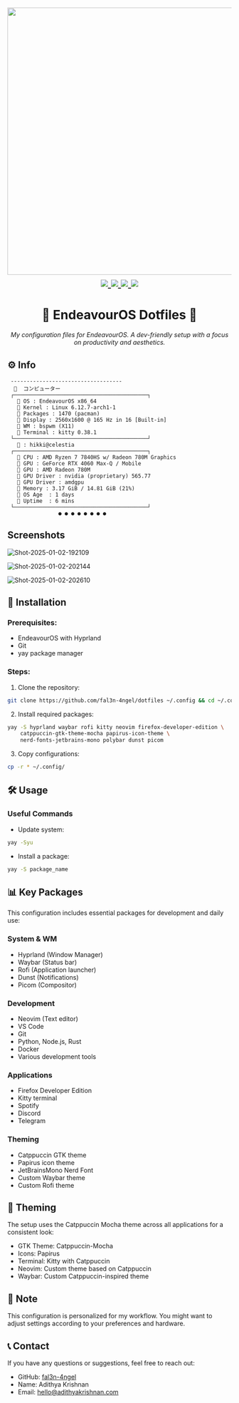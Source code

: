 <h1 align="center">
<a href='#'><img src="https://raw.githubusercontent.com/catppuccin/catppuccin/main/assets/palette/macchiato.png" width="600px"/></a>
  <br>
  <div>
    <a href="https://github.com/fal3n-4ngel/dotfiles/issues">
        <img src="https://img.shields.io/github/issues/fal3n-4ngel/dotfiles?color=fab387&labelColor=303446&style=for-the-badge">
    </a>
    <a href="https://github.com/fal3n-4ngel/dotfiles/stargazers">
        <img src="https://img.shields.io/github/stars/fal3n-4ngel/dotfiles?color=ca9ee6&labelColor=303446&style=for-the-badge">
    </a>
    <a href="https://github.com/fal3n-4ngel/dotfiles">
        <img src="https://img.shields.io/github/repo-size/fal3n-4ngel/dotfiles?color=ea999c&labelColor=303446&style=for-the-badge">
    </a>
    <a href="https://github.com/fal3n-4ngel/dotfiles/LICENSE">
        <img src="https://img.shields.io/static/v1.svg?style=for-the-badge&label=License&message=MIT&logoColor=ca9ee6&colorA=313244&colorB=cba6f7"/>
    </a>
    <br>
    </div>
</h1>

<h1 align="center">🐧 EndeavourOS Dotfiles 🐧</h1>

<div align="center">

*My configuration files for EndeavourOS. A dev-friendly setup with a focus on productivity and aesthetics.*

</div>

## ⚙️ Info
```mint
 -----------------------------------
    コンピューター
 ┌──────────────────────────────────────────┐
    OS : EndeavourOS x86_64
    Kernel : Linux 6.12.7-arch1-1
    Packages : 1470 (pacman)
    Display : 2560x1600 @ 165 Hz in 16 [Built-in]
    WM : bspwm (X11)
    Terminal : kitty 0.38.1
 └──────────────────────────────────────────┘
    : hikki@celestia
 ┌──────────────────────────────────────────┐
    CPU : AMD Ryzen 7 7840HS w/ Radeon 780M Graphics
    GPU : GeForce RTX 4060 Max-Q / Mobile
    GPU : AMD Radeon 780M
    GPU Driver : nvidia (proprietary) 565.77
    GPU Driver : amdgpu
   ﬙ Memory : 3.17 GiB / 14.81 GiB (21%)
   󱦟 OS Age  : 1 days
   󱫐 Uptime  : 6 mins
 └──────────────────────────────────────────┘
                ● ● ● ● ● ● ● ●
```

## Screenshots

![Shot-2025-01-02-192109](https://github.com/user-attachments/assets/ea4427a1-0f81-42ec-a376-c2a61e61d669)

![Shot-2025-01-02-202144](https://github.com/user-attachments/assets/d731a706-66ba-408a-9f46-0f69e6f69281)

![Shot-2025-01-02-202610](https://github.com/user-attachments/assets/9eddf6f5-c91a-4bc7-afa3-e7763d739d1d)





## 🚀 Installation

### Prerequisites:

- EndeavourOS with Hyprland
- Git
- yay package manager

### Steps:

1. Clone the repository:
```bash
git clone https://github.com/fal3n-4ngel/dotfiles ~/.config && cd ~/.config
```

2. Install required packages:
```bash
yay -S hyprland waybar rofi kitty neovim firefox-developer-edition \
    catppuccin-gtk-theme-mocha papirus-icon-theme \
    nerd-fonts-jetbrains-mono polybar dunst picom
```

3. Copy configurations:
```bash
cp -r * ~/.config/
```

## 🛠️ Usage

### Useful Commands

- Update system:
```bash
yay -Syu
```

- Install a package:
```bash
yay -S package_name
```

## 📊 Key Packages

This configuration includes essential packages for development and daily use:

### System & WM
- Hyprland (Window Manager)
- Waybar (Status bar)
- Rofi (Application launcher)
- Dunst (Notifications)
- Picom (Compositor)

### Development
- Neovim (Text editor)
- VS Code
- Git
- Python, Node.js, Rust
- Docker
- Various development tools

### Applications
- Firefox Developer Edition
- Kitty terminal
- Spotify
- Discord
- Telegram

### Theming
- Catppuccin GTK theme
- Papirus icon theme
- JetBrainsMono Nerd Font
- Custom Waybar theme
- Custom Rofi theme

## 🎨 Theming

The setup uses the Catppuccin Mocha theme across all applications for a consistent look:
- GTK Theme: Catppuccin-Mocha
- Icons: Papirus
- Terminal: Kitty with Catppuccin
- Neovim: Custom theme based on Catppuccin
- Waybar: Custom Catppuccin-inspired theme

## 📝 Note

This configuration is personalized for my workflow. You might want to adjust settings according to your preferences and hardware.

## 📞 Contact

If you have any questions or suggestions, feel free to reach out:

- GitHub: [fal3n-4ngel](https://github.com/fal3n-4ngel)
- Name: Adithya Krishnan
- Email: hello@adithyakrishnan.com
